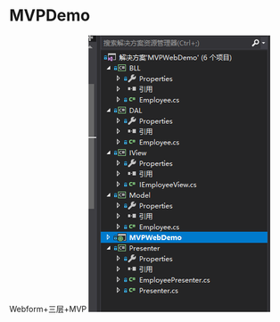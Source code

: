 # MVPDemo
Webform+三层+MVP
<img src="https://github.com/0zhouquan0/MVPDemo/blob/master/MVPWebDemo/Img/result.png"/>
